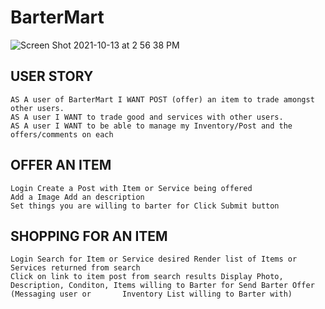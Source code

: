 # BarterMart
![Screen Shot 2021-10-13 at 2 56 38 PM](https://user-images.githubusercontent.com/74374839/137218205-f528f379-58d1-421c-86c4-4cdd87672a73.png)

## USER STORY

	AS A user of BarterMart I WANT POST (offer) an item to trade amongst other users.
	AS A user I WANT to trade good and services with other users.
	AS A user I WANT to be able to manage my Inventory/Post and the offers/comments on each

## OFFER AN ITEM
	Login Create a Post with Item or Service being offered 
	Add a Image Add an description 
	Set things you are willing to barter for Click Submit button

## SHOPPING FOR AN ITEM
	Login Search for Item or Service desired Render list of Items or Services returned from search 
	Click on link to item post from search results Display Photo, Description, Conditon, Items willing to Barter for Send Barter Offer (Messaging user or 		Inventory List willing to Barter with)
